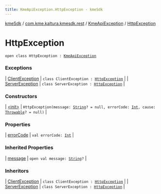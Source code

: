 ```yaml
---
title: KmeApiException.HttpException - kmeSdk
---
```


[kmeSdk](../../../index.html) / [com.kme.kaltura.kmesdk.rest](../../index.html) / [KmeApiException](../index.html) / [HttpException](./index.html)

# HttpException

`open class HttpException : `[`KmeApiException`](../index.html)

### Exceptions

| [ClientException](-client-exception/index.html) | `class ClientException : `[`HttpException`](./index.html) |
| [ServerException](-server-exception/index.html) | `class ServerException : `[`HttpException`](./index.html) |

### Constructors

| [&lt;init&gt;](-init-.html) | `HttpException(message: `[`String`](https://kotlinlang.org/api/latest/jvm/stdlib/kotlin/-string/index.html)`? = null, errorCode: `[`Int`](https://kotlinlang.org/api/latest/jvm/stdlib/kotlin/-int/index.html)`, cause: `[`Throwable`](https://kotlinlang.org/api/latest/jvm/stdlib/kotlin/-throwable/index.html)`? = null)` |

### Properties

| [errorCode](error-code.html) | `val errorCode: `[`Int`](https://kotlinlang.org/api/latest/jvm/stdlib/kotlin/-int/index.html) |

### Inherited Properties

| [message](../message.html) | `open val message: `[`String`](https://kotlinlang.org/api/latest/jvm/stdlib/kotlin/-string/index.html)`?` |

### Inheritors

| [ClientException](-client-exception/index.html) | `class ClientException : `[`HttpException`](./index.html) |
| [ServerException](-server-exception/index.html) | `class ServerException : `[`HttpException`](./index.html) |

